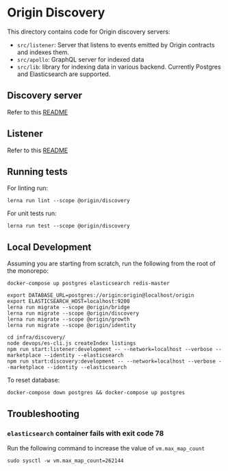 # Origin Discovery

This directory contains code for Origin discovery servers:

- `src/listener`: Server that listens to events emitted by Origin contracts and indexes them.
- `src/apollo`: GraphQL server for indexed data
- `src/lib`: library for indexing data in various backend. Currently Postgres and Elasticsearch are supported.

## Discovery server

Refer to this [README](./src/apollo/README.md)

## Listener

Refer to this [README](./src/listener/README.md)

## Running tests

For linting run:

    lerna run lint --scope @origin/discovery

For unit tests run:

    lerna run test --scope @origin/discovery

## Local Development

Assuming you are starting from scratch, run the following from the root of the monorepo:

    docker-compose up postgres elasticsearch redis-master

    export DATABASE_URL=postgres://origin:origin@localhost/origin
    export ELASTICSEARCH_HOST=localhost:9200
    lerna run migrate --scope @origin/bridge
    lerna run migrate --scope @origin/discovery
    lerna run migrate --scope @origin/growth
    lerna run migrate --scope @origin/identity

    cd infra/discovery/
    node devops/es-cli.js createIndex listings
    npm run start:listener:development -- --network=localhost --verbose --marketplace --identity --elasticsearch
    npm run start:discovery:development -- --network=localhost --verbose --marketplace --identity --elasticsearch

To reset database:

    docker-compose down postgres && docker-compose up postgres

## Troubleshooting

### `elasticsearch` container fails with exit code 78

Run the following command to increase the value of `vm.max_map_count`

```
sudo sysctl -w vm.max_map_count=262144
```
